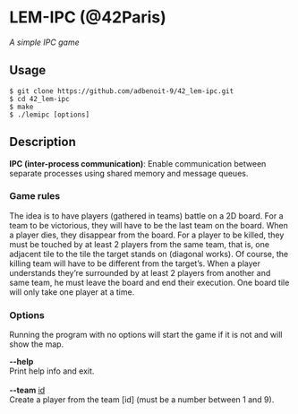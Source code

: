 # LEM-IPC (@42Paris)
*A simple IPC game*

## Usage
```
$ git clone https://github.com/adbenoit-9/42_lem-ipc.git
$ cd 42_lem-ipc
$ make
$ ./lemipc [options]
```

## Description

**IPC (inter-process communication)**: Enable communication between separate processes using shared memory and message queues.

### Game rules

The idea is to have players (gathered in teams) battle on a 2D board. For a team to be victorious, they will have to be the last team on the board.
When a player dies, they disappear from the board.
For a player to be killed, they must be touched by at least 2 players from the same team, that is, one adjacent tile to the tile the target stands on (diagonal works). Of course, the killing team will have to be different from the target’s. When a player understands they’re surrounded by at least 2 players from another and same team, he must leave the board and end their execution.
One board tile will only take one player at a time.

### Options

Running the program with no options will start the game if it is not and will show the map.

<p style="margin-top: 1em;">
    <strong>--help</strong><br>
    Print help info and exit.<br><br>
    <strong>--team</strong> <ins>id</ins><br>
    Create a player from the team [id] (must be a number between 1 and 9).<br><br>
</p>


